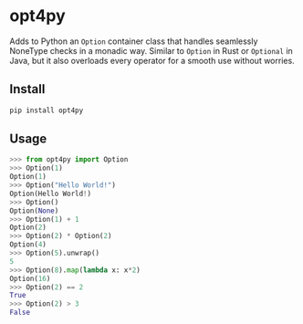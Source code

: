 # opt4py

Adds to Python an `Option` container class that handles seamlessly NoneType checks in a monadic way. Similar to `Option`
in Rust or `Optional` in Java, but it also overloads every operator for a smooth use without worries.

## Install
```bash
pip install opt4py
```

## Usage
```python
>>> from opt4py import Option
>>> Option(1)
Option(1)
>>> Option("Hello World!")
Option(Hello World!)
>>> Option()
Option(None)
>>> Option(1) + 1
Option(2)
>>> Option(2) * Option(2)
Option(4)
>>> Option(5).unwrap()
5
>>> Option(8).map(lambda x: x*2)
Option(16)
>>> Option(2) == 2
True
>>> Option(2) > 3
False
```